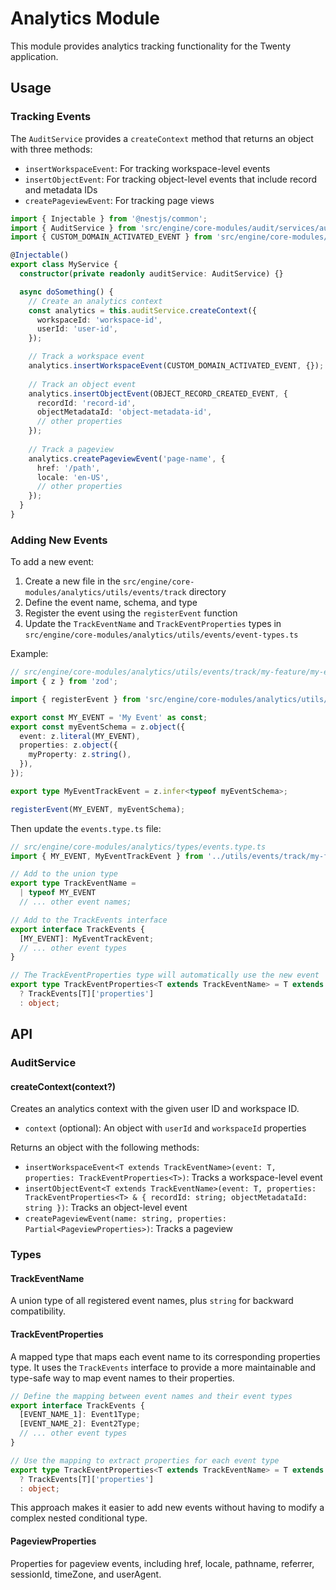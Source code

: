 # Analytics Module

This module provides analytics tracking functionality for the Twenty application.

## Usage

### Tracking Events

The `AuditService` provides a `createContext` method that returns an object with three methods:

- `insertWorkspaceEvent`: For tracking workspace-level events
- `insertObjectEvent`: For tracking object-level events that include record and metadata IDs
- `createPageviewEvent`: For tracking page views

```typescript
import { Injectable } from '@nestjs/common';
import { AuditService } from 'src/engine/core-modules/audit/services/audit.service';
import { CUSTOM_DOMAIN_ACTIVATED_EVENT } from 'src/engine/core-modules/audit/utils/events/track/custom-domain/custom-domain-activated';

@Injectable()
export class MyService {
  constructor(private readonly auditService: AuditService) {}

  async doSomething() {
    // Create an analytics context
    const analytics = this.auditService.createContext({
      workspaceId: 'workspace-id',
      userId: 'user-id',
    });

    // Track a workspace event
    analytics.insertWorkspaceEvent(CUSTOM_DOMAIN_ACTIVATED_EVENT, {});
    
    // Track an object event
    analytics.insertObjectEvent(OBJECT_RECORD_CREATED_EVENT, {
      recordId: 'record-id',
      objectMetadataId: 'object-metadata-id',
      // other properties
    });
    
    // Track a pageview
    analytics.createPageviewEvent('page-name', {
      href: '/path',
      locale: 'en-US',
      // other properties
    });
  }
}
```

### Adding New Events

To add a new event:

1. Create a new file in the `src/engine/core-modules/analytics/utils/events/track` directory
2. Define the event name, schema, and type
3. Register the event using the `registerEvent` function
4. Update the `TrackEventName` and `TrackEventProperties` types in `src/engine/core-modules/analytics/utils/events/event-types.ts`

Example:

```typescript
// src/engine/core-modules/analytics/utils/events/track/my-feature/my-event.ts
import { z } from 'zod';

import { registerEvent } from 'src/engine/core-modules/analytics/utils/events/track/track';

export const MY_EVENT = 'My Event' as const;
export const myEventSchema = z.object({
  event: z.literal(MY_EVENT),
  properties: z.object({
    myProperty: z.string(),
  }),
});

export type MyEventTrackEvent = z.infer<typeof myEventSchema>;

registerEvent(MY_EVENT, myEventSchema);
```

Then update the `events.type.ts` file:

```typescript
// src/engine/core-modules/analytics/types/events.type.ts
import { MY_EVENT, MyEventTrackEvent } from '../utils/events/track/my-feature/my-event';

// Add to the union type
export type TrackEventName = 
  | typeof MY_EVENT
  // ... other event names;

// Add to the TrackEvents interface
export interface TrackEvents {
  [MY_EVENT]: MyEventTrackEvent;
  // ... other event types
}

// The TrackEventProperties type will automatically use the new event
export type TrackEventProperties<T extends TrackEventName> = T extends keyof TrackEvents
  ? TrackEvents[T]['properties']
  : object;
```

## API

### AuditService

#### createContext(context?)

Creates an analytics context with the given user ID and workspace ID.

- `context` (optional): An object with `userId` and `workspaceId` properties

Returns an object with the following methods:

- `insertWorkspaceEvent<T extends TrackEventName>(event: T, properties: TrackEventProperties<T>)`: Tracks a workspace-level event
- `insertObjectEvent<T extends TrackEventName>(event: T, properties: TrackEventProperties<T> & { recordId: string; objectMetadataId: string })`: Tracks an object-level event
- `createPageviewEvent(name: string, properties: Partial<PageviewProperties>)`: Tracks a pageview

### Types

#### TrackEventName

A union type of all registered event names, plus `string` for backward compatibility.

#### TrackEventProperties<T>

A mapped type that maps each event name to its corresponding properties type. It uses the `TrackEvents` interface to provide a more maintainable and type-safe way to map event names to their properties.

```typescript
// Define the mapping between event names and their event types
export interface TrackEvents {
  [EVENT_NAME_1]: Event1Type;
  [EVENT_NAME_2]: Event2Type;
  // ... other event types
}

// Use the mapping to extract properties for each event type
export type TrackEventProperties<T extends TrackEventName> = T extends keyof TrackEvents
  ? TrackEvents[T]['properties']
  : object;
```

This approach makes it easier to add new events without having to modify a complex nested conditional type.

#### PageviewProperties

Properties for pageview events, including href, locale, pathname, referrer, sessionId, timeZone, and userAgent.
